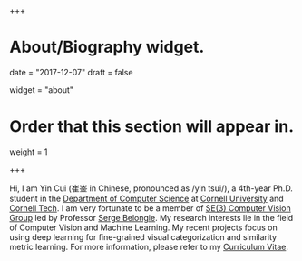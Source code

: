 +++
# About/Biography widget.

date = "2017-12-07"
draft = false

widget = "about"

# Order that this section will appear in.
weight = 1
 
+++

Hi, I am Yin Cui (崔崟 in Chinese, pronounced as /yin tsui/), a 4th-year Ph.D. student in the <a href="http://www.cs.cornell.edu/">Department of Computer Science</a> at <a href="http://www.cornell.edu/">Cornell University</a> and <a href="https://tech.cornell.edu/">Cornell Tech</a>.
I am very fortunate to be a member of <a href="https://vision.cornell.edu/se3/">SE(3) Computer Vision Group</a> led by Professor <a href="http://blogs.cornell.edu/techfaculty/serge-belongie/">Serge Belongie</a>.
My research interests lie in the field of Computer Vision and Machine Learning. 
My recent projects focus on using deep learning for fine-grained visual categorization and similarity metric learning.
For more information, please refer to my <a href="/~ycui/cv.pdf">Curriculum Vitae</a>.
